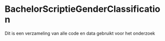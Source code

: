 # BachelorScriptieGenderClassification
Dit is een verzameling van alle code en data gebruikt voor het onderzoek

